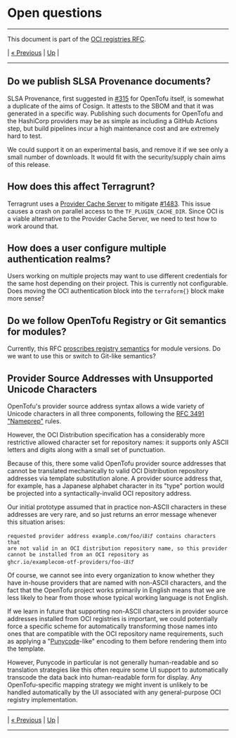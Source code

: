 # Open questions

---

This document is part of the [OCI registries RFC](../20241206-oci-registries.md).

| [« Previous](7-authentication.md) | [Up](../20241206-oci-registries.md) |

---

## Do we publish SLSA Provenance documents?

SLSA Provenance, first suggested in [#315](https://github.com/opentofu/opentofu/issues/315) for OpenTofu itself, is somewhat a duplicate of the aims of Cosign. It attests to the SBOM and that it was generated in a specific way. Publishing such documents for OpenTofu and the HashiCorp providers may be as simple as including a GitHub Actions step, but build pipelines incur a high maintenance cost and are extremely hard to test.

We could support it on an experimental basis, and remove it if we see only a small number of downloads. It would fit with the security/supply chain aims of this release.

## How does this affect Terragrunt?

Terragrunt uses a [Provider Cache Server](https://terragrunt.gruntwork.io/docs/features/provider-cache-server/) to mitigate [#1483](https://github.com/opentofu/opentofu/issues/1483). This issue causes a crash on parallel access to the `TF_PLUGIN_CACHE_DIR`. Since OCI is a viable alternative to the Provider Cache Server, we need to test how to work around that.

## How does a user configure multiple authentication realms?

Users working on multiple projects may want to use different credentials for the same host depending on their project. This is currently not configurable. Does moving the OCI authentication block into the `terraform{}` block make more sense?

## Do we follow OpenTofu Registry or Git semantics for modules?

Currently, this RFC [proscribes registry semantics](6-modules.md) for module versions. Do we want to use this or switch to Git-like semantics?

## Provider Source Addresses with Unsupported Unicode Characters

OpenTofu's provider source address syntax allows a wide variety of Unicode characters in all three components, following the [RFC 3491 "Nameprep"](https://datatracker.ietf.org/doc/rfc3491/) rules.

However, the OCI Distribution specification has a considerably more restrictive allowed character set for repository names: it supports only ASCII letters and digits along with a small set of punctuation.

Because of this, there some valid OpenTofu provider source addresses that cannot be translated mechanically to valid OCI Distribution repository addresses via template substitution alone. A provider source address that, for example, has a Japanese alphabet character in its "type" portion would be projected into a syntactically-invalid OCI repository address.

Our initial prototype assumed that in practice non-ASCII characters in these addresses are very rare, and so just returns an error message whenever this situation arises:

```
requested provider address example.com/foo/ほげ contains characters that
are not valid in an OCI distribution repository name, so this provider
cannot be installed from an OCI repository as
ghcr.io/examplecom-otf-providers/foo-ほげ
```

Of course, we cannot see into every organization to know whether they have in-house providers that are named with non-ASCII characters, and the fact that the OpenTofu project works primarily in English means that we are less likely to hear from those whose typical working language is not English.

If we learn in future that supporting non-ASCII characters in provider source addresses installed from OCI registries is important, we could potentially force a specific scheme for automatically transforming those names into ones that are compatible with the OCI repository name requirements, such as applying a "[Punycode](https://en.wikipedia.org/wiki/Punycode)-like" encoding to them before rendering them into the template.

However, Punycode in particular is not generally human-readable and so translation strategies like this often require some UI support to automatically transcode the data back into human-readable form for display. Any OpenTofu-specific mapping strategy we might invent is unlikely to be handled automatically by the UI associated with any general-purpose OCI registry implementation.

---

| [« Previous](7-authentication.md) | [Up](../20241206-oci-registries.md) |

---